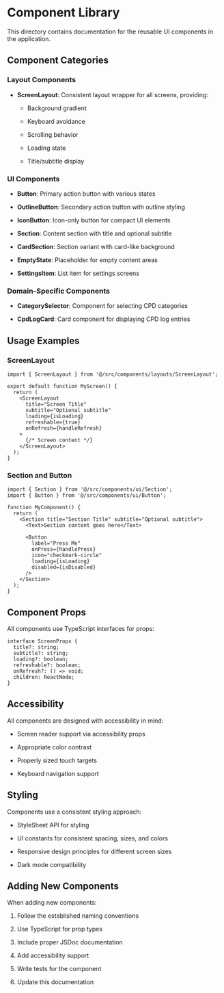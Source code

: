 # Component Library

This directory contains documentation for the reusable UI components in the application.

## Component Categories

### Layout Components

- **ScreenLayout**: Consistent layout wrapper for all screens, providing:

  - Background gradient

  - Keyboard avoidance

  - Scrolling behavior

  - Loading state

  - Title/subtitle display

### UI Components

- **Button**: Primary action button with various states

- **OutlineButton**: Secondary action button with outline styling

- **IconButton**: Icon-only button for compact UI elements

- **Section**: Content section with title and optional subtitle

- **CardSection**: Section variant with card-like background

- **EmptyState**: Placeholder for empty content areas

- **SettingsItem**: List item for settings screens

### Domain-Specific Components

- **CategorySelector**: Component for selecting CPD categories

- **CpdLogCard**: Card component for displaying CPD log entries

## Usage Examples

### ScreenLayout


```tsx
import { ScreenLayout } from '@/src/components/layouts/ScreenLayout';

export default function MyScreen() {
  return (
    <ScreenLayout
      title="Screen Title"
      subtitle="Optional subtitle"
      loading={isLoading}
      refreshable={true}
      onRefresh={handleRefresh}
    >
      {/* Screen content */}
    </ScreenLayout>
  );
}

```


### Section and Button


```tsx
import { Section } from '@/src/components/ui/Section';
import { Button } from '@/src/components/ui/Button';

function MyComponent() {
  return (
    <Section title="Section Title" subtitle="Optional subtitle">
      <Text>Section content goes here</Text>

      <Button
        label="Press Me"
        onPress={handlePress}
        icon="checkmark-circle"
        loading={isLoading}
        disabled={isDisabled}
      />
    </Section>
  );
}

```


## Component Props

All components use TypeScript interfaces for props:


```tsx
interface ScreenProps {
  title?: string;
  subtitle?: string;
  loading?: boolean;
  refreshable?: boolean;
  onRefresh?: () => void;
  children: ReactNode;
}

```


## Accessibility

All components are designed with accessibility in mind:

- Screen reader support via accessibility props

- Appropriate color contrast

- Properly sized touch targets

- Keyboard navigation support

## Styling

Components use a consistent styling approach:

- StyleSheet API for styling

- UI constants for consistent spacing, sizes, and colors

- Responsive design principles for different screen sizes

- Dark mode compatibility

## Adding New Components

When adding new components:

1. Follow the established naming conventions

2. Use TypeScript for prop types

3. Include proper JSDoc documentation

4. Add accessibility support

5. Write tests for the component

6. Update this documentation
